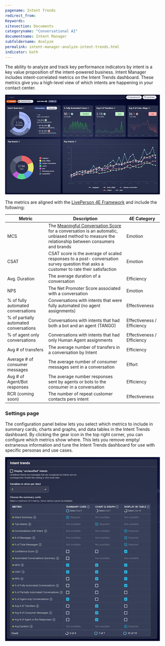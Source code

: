 ```yaml
---
pagename: Intent Trends
redirect_from:
Keywords:
sitesection: Documents
categoryname: "Conversational AI"
documentname: Intent Manager
subfoldername: Analyze
permalink: intent-manager-analyze-intent-trends.html
indicator: both
---
```


The ability to analyze and track key performance indicators by intent is a key value proposition of the intent-powered business. Intent Manager includes intent-correlated metrics on the Intent Trends dashboard. These metrics give you a high-level view of which intents are happening in your contact center. 

<img class="fancyimage" style="width:800px" src="img/ConvoBuilder/im_analyze_intent_trends.png">

The metrics are aligned with the [LivePerson 4E Framework](https://knowledge.liveperson.com/data-reporting-performance-optimizer-performance-optimizer-overview.html#the-4e-framework) and include the following:

| Metric | Description | 4E Category |
| --- | --- | --- |
| MCS | The [Meaningful Conversation Score](https://knowledge.liveperson.com/data-reporting-meaningful-conversation-score-(mcs)-meaningful-conversation-score-(mcs)-overview.html) for a conversation is an automatic, unbiased method to measure the relationship between consumers and brands | Emotion |
| CSAT | CSAT score is the average of scaled responses to a post- conversation survey question that asks a customer to rate their satisfaction | Emotion | 
| Avg. Duration | The average duration of a conversation | Efficiency | 
| NPS | The Net Promoter Score associated with a conversation | Emotion |
| % of fully automated conversations | Conversations with intents that were fully automated (no agent assignments) | Effectiveness |
| % of partially automated conversations | Conversations with intents that had both a bot and an agent (TANGO) | Effectiveness / Efficiency |
| % of agent only conversations | Conversations with intents that had only Human Agent assignments | Effectiveness / Efficiency |
| Avg # of transfers | The average number of transfers in a conversation by Intent | Efficiency |
| Average # of consumer messages | The average number of consumer messages sent in a conversation | Effort |
| Avg # of Agent/Bot responses | The average number responses sent by agents or bots to the consumer in a conversation | Efficiency |
| RCR (coming soon) | The number of repeat customer contacts pers intent | Effectiveness |

### Settings page
The configuration panel below lets you select which metrics to include in summary cards, charts and graphs, and data tables in the Intent Trends dashboard. By clicking the gear icon in the top right corner, you can configure which metrics show where. This lets you remove empty/ extraneous information and tune the Intent Trends dashboard for use with specific personas and use cases.

<img class="fancyimage" style="width:800px" src="img/ConvoBuilder/im_analyze_intent_trends_settings.png">
